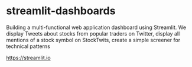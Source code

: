 # streamlit-dashboards
Building a multi-functional web application dashboard using Streamlit. We display Tweets about stocks from popular traders on Twitter, display all mentions of a stock symbol on StockTwits, create a simple screener for technical patterns


https://streamlit.io
